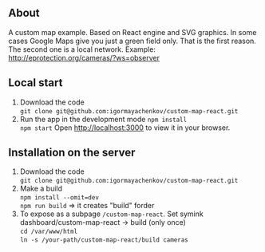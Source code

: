 ## About
A custom map example. Based on React engine and SVG graphics.
In some cases Google Maps give you just a green field only. That is the first reason. The second one is a local network.
Example: http://eprotection.org/cameras/?ws=observer


## Local start
1. Download the code    
    `git clone git@github.com:igormayachenkov/custom-map-react.git`
2. Run the app in the development mode
    `npm install`   
    `npm start`
    Open [http://localhost:3000](http://localhost:3000) to view it in your browser.


## Installation on the server
1. Download the code    
    `git clone git@github.com:igormayachenkov/custom-map-react.git`
2. Make a build  
    `npm install --omit=dev`   
    `npm run build` => it creates "build" forder
3. To expose as a subpage `/custom-map-react`. Set symink dashboard/custom-map-react -> build  (only once)   
    `cd /var/www/html`   
    `ln -s /your-path/custom-map-react/build cameras`

